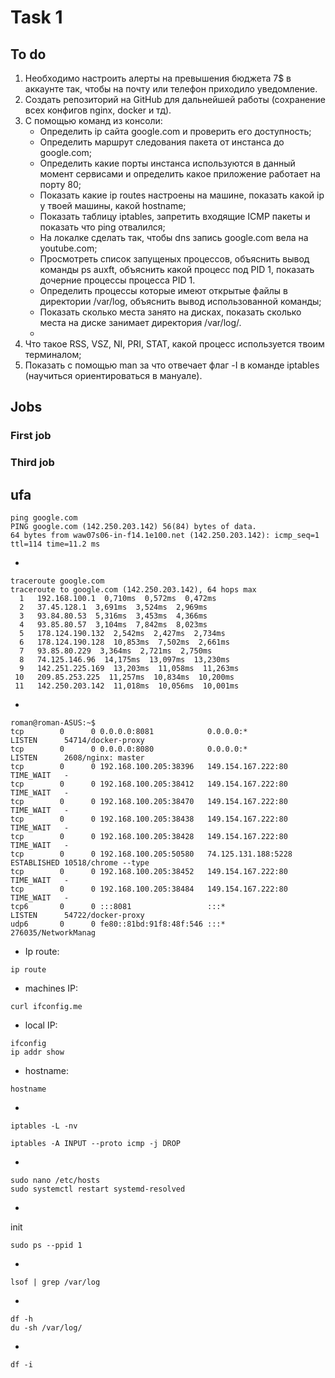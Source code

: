 # Task 1

## To do
1. Необходимо настроить алерты на превышения бюджета 7$ в аккаунте так, чтобы на почту или телефон приходило уведомление. 
2. Создать репозиторий на GitHub для дальнейшей работы (сохранение всех конфигов nginx, docker и тд).
3. С помощью команд из консоли:
    - Определить ip сайта google.com и проверить его доступность;
    - Определить маршрут следования пакета от инстанса до google.com; 
    - Определить какие порты инстанса используются в данный момент сервисами и определить какое приложение работает на порту 80;
    - Показать какие ip routes настроены на машине, показать какой ip у твоей машины, какой hostname; 
    - Показать таблицу iptables, запретить входящие ICMP пакеты и показать что ping отвалился;
    - На локалке сделать так, чтобы dns запись google.com вела на youtube.com; 
    - Просмотреть список запущеных процессов, объяснить вывод команды ps auxft, объяснить какой процесс под PID 1, показать дочерние процессы процесса PID 1. 
    - Определить процессы которые имеют открытые файлы в директории /var/log, объяснить вывод использованной команды; 
    - Показать сколько места занято на дисках, показать сколько места на диске занимает директория /var/log/.
    - 
4. Что такое RSS, VSZ, NI, PRI, STAT, какой процесс используется твоим терминалом;
5. Показать с помощью man за что отвечает флаг -I в команде iptables (научиться ориентироваться в мануале).
## Jobs
### First job
### Third job

ufa
- 
```
ping google.com
PING google.com (142.250.203.142) 56(84) bytes of data.
64 bytes from waw07s06-in-f14.1e100.net (142.250.203.142): icmp_seq=1 ttl=114 time=11.2 ms
```
- 
```
traceroute google.com
traceroute to google.com (142.250.203.142), 64 hops max
  1   192.168.100.1  0,710ms  0,572ms  0,472ms 
  2   37.45.128.1  3,691ms  3,524ms  2,969ms 
  3   93.84.80.53  5,316ms  3,453ms  4,366ms 
  4   93.85.80.57  3,104ms  7,842ms  8,023ms 
  5   178.124.190.132  2,542ms  2,427ms  2,734ms 
  6   178.124.190.128  10,853ms  7,502ms  2,661ms 
  7   93.85.80.229  3,364ms  2,721ms  2,750ms 
  8   74.125.146.96  14,175ms  13,097ms  13,230ms 
  9   142.251.225.169  13,203ms  11,058ms  11,263ms 
 10   209.85.253.225  11,257ms  10,834ms  10,200ms 
 11   142.250.203.142  11,018ms  10,056ms  10,001ms 
```
- 
```
roman@roman-ASUS:~$   
tcp        0      0 0.0.0.0:8081            0.0.0.0:*               LISTEN      54714/docker-proxy  
tcp        0      0 0.0.0.0:8080            0.0.0.0:*               LISTEN      2608/nginx: master  
tcp        0      0 192.168.100.205:38396   149.154.167.222:80      TIME_WAIT   -                   
tcp        0      0 192.168.100.205:38412   149.154.167.222:80      TIME_WAIT   -                   
tcp        0      0 192.168.100.205:38470   149.154.167.222:80      TIME_WAIT   -                   
tcp        0      0 192.168.100.205:38438   149.154.167.222:80      TIME_WAIT   -                   
tcp        0      0 192.168.100.205:38428   149.154.167.222:80      TIME_WAIT   -                   
tcp        0      0 192.168.100.205:50580   74.125.131.188:5228     ESTABLISHED 10518/chrome --type 
tcp        0      0 192.168.100.205:38452   149.154.167.222:80      TIME_WAIT   -                   
tcp        0      0 192.168.100.205:38484   149.154.167.222:80      TIME_WAIT   -                   
tcp6       0      0 :::8081                 :::*                    LISTEN      54722/docker-proxy  
udp6       0      0 fe80::81bd:91f8:48f:546 :::*                                276035/NetworkManag 
```
- Ip route:
```
ip route
```
- machines IP:
```
curl ifconfig.me
```
- local IP:
```
ifconfig
ip addr show
```
- hostname:
``` 
hostname
```
- 
```
iptables -L -nv
```
```
iptables -A INPUT --proto icmp -j DROP
```
- 
```
sudo nano /etc/hosts
sudo systemctl restart systemd-resolved
```
- 
init
```
sudo ps --ppid 1
```
- 
```
lsof | grep /var/log
```
- 
```
df -h
du -sh /var/log/
```
- 
```
df -i

```